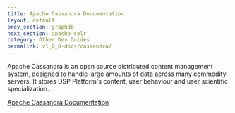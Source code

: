 ```yaml
---
title: Apache Cassandra Documentation
layout: default
prev_section: graphdb
next_section: apache-solr
category: Other Dev Guides
permalink: v1_0_0-docs/cassandra/
---
```


Apache Cassandra is an open source distributed content management system, designed to handle large amounts of data across many commodity servers. It stores DSP Platform's content, user behaviour and user scientific specialization.

[Apache Cassandra Documentation](http://wiki.apache.org/cassandra/GettingStarted)

